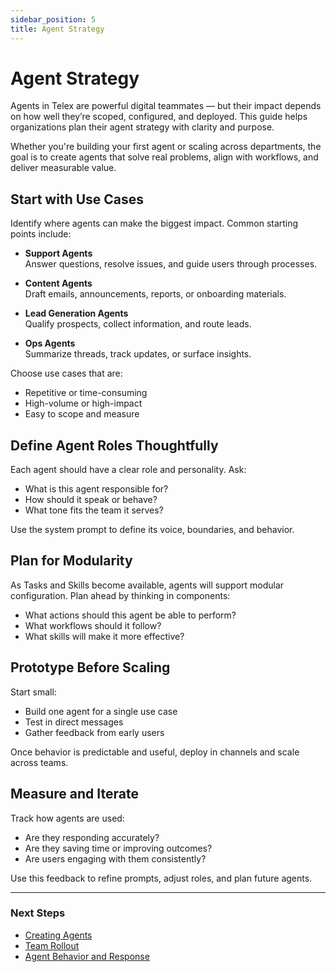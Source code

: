 ```yaml
---
sidebar_position: 5
title: Agent Strategy
---
```


# Agent Strategy

Agents in Telex are powerful digital teammates — but their impact depends on how well they’re scoped, configured, and deployed. This guide helps organizations plan their agent strategy with clarity and purpose.

Whether you're building your first agent or scaling across departments, the goal is to create agents that solve real problems, align with workflows, and deliver measurable value.


## Start with Use Cases

Identify where agents can make the biggest impact. Common starting points include:

- **Support Agents**  
  Answer questions, resolve issues, and guide users through processes.

- **Content Agents**  
  Draft emails, announcements, reports, or onboarding materials.

- **Lead Generation Agents**  
  Qualify prospects, collect information, and route leads.

- **Ops Agents**  
  Summarize threads, track updates, or surface insights.

Choose use cases that are:
- Repetitive or time-consuming
- High-volume or high-impact
- Easy to scope and measure


## Define Agent Roles Thoughtfully

Each agent should have a clear role and personality. Ask:
- What is this agent responsible for?
- How should it speak or behave?
- What tone fits the team it serves?

Use the system prompt to define its voice, boundaries, and behavior.


## Plan for Modularity

As Tasks and Skills become available, agents will support modular configuration. Plan ahead by thinking in components:
- What actions should this agent be able to perform?
- What workflows should it follow?
- What skills will make it more effective?


## Prototype Before Scaling

Start small:
- Build one agent for a single use case
- Test in direct messages
- Gather feedback from early users

Once behavior is predictable and useful, deploy in channels and scale across teams.


## Measure and Iterate

Track how agents are used:
- Are they responding accurately?
- Are they saving time or improving outcomes?
- Are users engaging with them consistently?

Use this feedback to refine prompts, adjust roles, and plan future agents.

---

### Next Steps

- [Creating Agents](../getting_started_with_agents/creating_agents.md)
- [Team Rollout](./team_rollout.md)
- [Agent Behavior and Response](../getting_started_with_agents/using_agents/agent_behavior.md)